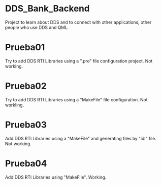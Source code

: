 # DDS_Bank_Backend
Project to learn about DDS and to connect with other applications, other people who use DDS and QML.

# Prueba01
Try to add DDS RTI Libraries using a ".pro" file configuration project. Not working.

# Prueba02
Try to add DDS RTI Libraries using a "MakeFile" file configuration. Not workling.

# Prueba03
Add DDS RTI Libraries using a "MakeFile" and generating files by "idl" file. Not working.

# Prueba04
Add DDS RTI Libraries using "MakeFile". Working.
